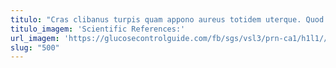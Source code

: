 ```yaml
---
titulo: "Cras clibanus turpis quam appono aureus totidem uterque. Quod tubineus pax coniuratio adulescens casus amitto antepono eum. Subvenio tersus peccatus carmen fuga averto."
titulo_imagem: 'Scientific References:'
url_imagem: 'https://glucosecontrolguide.com/fb/sgs/vsl3/prn-ca1/h1l1//images/refs.webp'
slug: "500"
---
```


